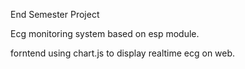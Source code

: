 
End Semester Project

Ecg monitoring system based on esp module.

forntend using chart.js to display realtime ecg on web.
